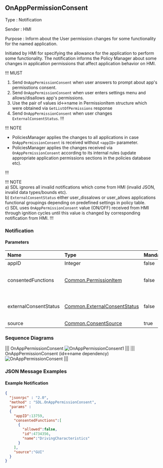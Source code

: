 ## OnAppPermissionConsent


Type
: Notification  

Sender
: HMI  

Purpose
: Inform about the User permission changes for some functionality for the named application.

Initiated by HMI for specifying the allowance for the application to perform some functionality. The notification informs the Policy Manager about some changes in application permissions that affect application behavior on HMI.  

!!! MUST
1) Send `OnAppPermissionConsent` when user answers to prompt about app's permisstions consent.  
2) Send `OnAppPermissionConsent` when user enters settings menu and allows/disallows app's permissions.  
3) Use the pair of values id<->name in PermissionItem structure which were obtained via `GetListOfPermissions` response  
4) Send `OnAppPermissionConsent` when user changes `ExternalConsentStatus`.
!!!

!!! NOTE  

* PoliciesManager applies the changes to all applications in case `OnAppPermissionConsent` is received without `<appID>` parameter.
* PoliciesManager applies the changes received via `OnAppPermissionConsent` according to its internal rules (update appropriate application permissions sections in the policies database etc).

!!!

!!! NOTE  
a) SDL ignores all invalid notifications which come from HMI (invalid JSON, invalid data types/bounds etc).  
b) `ExternalConsentStatus` either user_dissalows or user_allows applications functional groupings depending on predefined settings in policy table.  
c) SDL  uses `OnAppPermissionConsent` value (ON/OFF) received from HMI through ignition cycles until this value is changed by corresponding notification from HMI.
!!!

### Notification

#### Parameters

|Name|Type|Mandatory|Additional|
|:---|:---|:--------|:---------|
|appID|Integer|false||
|consentedFunctions|[Common.PermissionItem](../../common/structs/#permissionitem)|false|array: true<br>minsize: 1<br>maxsize: 100|
|externalConsentStatus|[Common.ExternalConsentStatus](../../common/structs/#externalconsentstatus)|false|array: true<br>minsize: 1<br>maxsize: 100|
|source|[Common.ConsentSource](../../common/enums/#consentsource)|true||

### Sequence Diagrams

|||
OnAppPermissionConsent
![OnAppPermissionConsent1](./assets/OnAppPermissionConsent.png)
|||
|||
OnAppPermissionConsent (id<->name dependency)
![OnAppPermissionConsent](./assets/OnAppPermissionConsent2.png)
|||

### JSON Message Examples

#### Example Notification

```json
{
  "jsonrpc" : "2.0",
  "method" : "SDL.OnAppPermissionConsent",
  "params" :  
  {
    "appID":13759,
    "consentedFunctions":[
      {
        "allowed":false,
        "id":4734356,
        "name":"DrivingCharacteristics"
      }
    ],
    "source":"GUI"
  }
}
```
